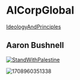 # AICorpGlobal

[IdeologyAndPrinciples](./IdeologyAndPrinciples/readme.md)

## Aaron Bushnell
[![StandWithPalestine](https://raw.githubusercontent.com/Safouene1/support-palestine-banner/master/StandWithPalestine.svg)](https://techforpalestine.org/learn-more)

![1708960351338](https://github.com/AICorpGlobal/AICorpGlobal/assets/8478849/49d2c327-fddb-4f14-854d-6d7d0a6190c3)
